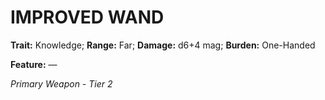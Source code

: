 # IMPROVED WAND

**Trait:** Knowledge; **Range:** Far; **Damage:** d6+4 mag; **Burden:** One-Handed

**Feature:** —

*Primary Weapon - Tier 2*
